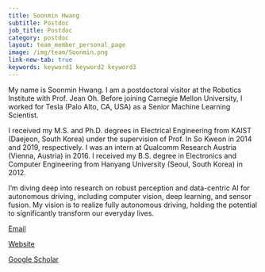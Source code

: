 ```yaml
---
title: Soonmin Hwang
subtitle: Postdoc
job_title: Postdoc
category: postdoc
layout: team_member_personal_page
image: /img/team/Soonmin.png
link-new-tab: true
keywords: keyword1 keyword2 keyword3
---
```


My name is Soonmin Hwang. I am a postdoctoral visitor at the Robotics Institute
with Prof. Jean Oh. Before joining Carnegie Mellon University, I worked for Tesla
(Palo Alto, CA, USA) as a Senior Machine Learning Scientist.

I received my M.S. and Ph.D. degrees in Electrical Engineering from KAIST
(Daejeon, South Korea) under the supervision of Prof. In So Kweon in 2014 and
2019, respectively. I was an intern at Qualcomm Research Austria (Vienna, Austria)
in 2016. I received my B.S. degree in Electronics and Computer Engineering from
Hanyang University (Seoul, South Korea) in 2012.

I’m diving deep into research on robust perception and data-centric AI for
autonomous driving, including computer vision, deep learning, and sensor fusion.
My vision is to realize fully autonomous driving, holding the potential to
significantly transform our everyday lives.

[Email](mailto:soonminh@andrew.cmu.edu)

[Website](https://soonminhwang.github.io)

[Google Scholar](https://scholar.google.co.kr/citations?user=XkY5-sUAAAAJ)
